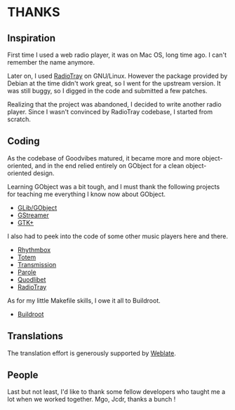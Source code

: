 THANKS
======



Inspiration
-----------

First time I used a web radio player, it was on Mac OS, long time ago. I can't remember the name anymore.

Later on, I used [RadioTray](http://radiotray.sourceforge.net) on GNU/Linux. However the package provided by Debian at the time didn't work great, so I went for the upstream version. It was still buggy, so I digged in the code and submitted a few patches.

Realizing that the project was abandoned, I decided to write another radio player. Since I wasn't convinced by RadioTray codebase, I started from scratch.



Coding
------

As the codebase of Goodvibes matured, it became more and more object-oriented, and in the end relied entirely on GObject for a clean object-oriented design.

Learning GObject was a bit tough, and I must thank the following projects for teaching me everything I know now about GObject.

- [GLib/GObject](https://developer.gnome.org/glib)
- [GStreamer](https://gstreamer.freedesktop.org)
- [GTK+](https://www.gtk.org)

I also had to peek into the code of some other music players here and there.

- [Rhythmbox](https://wiki.gnome.org/Apps/Rhythmbox)
- [Totem](https://wiki.gnome.org/Apps/Totem)
- [Transmission](https://transmissionbt.com)
- [Parole](http://docs.xfce.org/apps/parole/start)
- [Quodlibet](https://quodlibet.readthedocs.io)
- [RadioTray](http://radiotray.sourceforge.net)

As for my little Makefile skills, I owe it all to Buildroot.

- [Buildroot](https://buildroot.org)



Translations
------------

The translation effort is generously supported by [Weblate](https://weblate.org).



People
------

Last but not least, I'd like to thank some fellow developers who taught me a lot when we worked together. Mgo, Jcdr, thanks a bunch !

